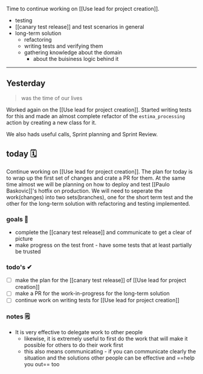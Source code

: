 Time to continue working on [[Use lead for project creation]].
- testing
- [[canary test release]] and test scenarios in general
- long-term solution
	- refactoring
	- writing tests and verifying them
	- gathering knowledge about the domain
		- about the buisiness logic behind it

---
## Yesterday
> was the time of our lives

Worked again on the [[Use lead for project creation]].
Started writing tests for this and made an almost complete refactor of the
`estima_processing` action by creating a new class for it.

We also hads useful calls, Sprint planning and Sprint Review.

## today 🗓

Continue working on [[Use lead for project creation]]. The plan for today is to wrap up the first set of changes and crate a PR for them. At the same time almost we will be planning on how to deploy and test [[Paulo Baskovic]]'s hotfix on production.
We will need to seperate the work(changes) into two sets(branches), one for the short term test and the other for the long-term solution with refactoring and testing implemented.

### goals 🏴
- complete the [[canary test release]] and communicate to get a clear of picture
- make progress on the test front - have some tests that at least partially be trusted

### todo's ✔
- [ ] make the plan for the [[canary test release]] of [[Use lead for project creation]]
- [ ] make a PR for the work-in-progress for the long-term solution
- [ ] continue work on writing tests for [[Use lead for project creation]]

### notes 🗒
- It is very effective to delegate work to other people
	- likewise, it is extremely useful to first do the work that will make it possible for others to do their work first
	- this also means communicating - if you can communicate clearly the situation and the solutions other people can be effective and ==help you out== too